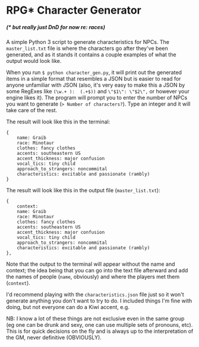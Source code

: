 # RPG* Character Generator
##### (* but really just DnD for now re: races)

A simple Python 3 script to generate characteristics for NPCs.
The `master_list.txt` file is where the characters go after they've been generated, and as it stands it contains a couple examples of what the output would look like. 

When you run `$ python character_gen.py`, it will print out the generated items in a simple format that resembles a JSON but is easier to read for anyone unfamiliar with JSON (also, it's very easy to make this a JSON by some RegExes like `(\w.+ ):  (.+$))` and `\"$1\": \"$2\",` or however your engine likes it). The program will prompt you to enter the number of NPCs you want to generate (`> Number of characters?`). Type an integer and it will take care of the rest.

The result will look like this in the terminal:
```
{
	name: Graib
	race: Minotaur
	clothes: fancy clothes
	accents: southeastern US
	accent_thickness: major confusion
	vocal_tics: tiny child
	approach_to_strangers: noncommital
	characteristics: excitable and passionate (rambly)
}
```

The result will look like this in the output file (`master_list.txt`):
```
{
	context: 
	name: Graib
	race: Minotaur
	clothes: fancy clothes
	accents: southeastern US
	accent_thickness: major confusion
	vocal_tics: tiny child
	approach_to_strangers: noncommital
	characteristics: excitable and passionate (rambly)
},
```

Note that the output to the terminal will appear without the name and context; the idea being that you can go into the text file afterward and add the names of people (`name`, obviously) and where the players met them (`context`).

I'd recommend playing with the `characteristics.json` file just so it won't generate anything you don't want to try to do. I included things I'm fine with doing, but not everyone can do a Kiwi accent, e.g.

NB: I know a lot of these things are not exclusive even in the same group (eg one can be drunk and sexy, one can use multiple sets of pronouns, etc). This is for quick decisions on the fly and is always up to the interpretation of the GM, never definitive (OBVIOUSLY).